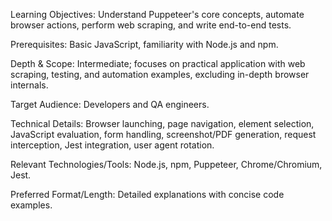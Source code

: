 Learning Objectives: Understand Puppeteer's core concepts, automate browser actions, perform web scraping, and write end-to-end tests.

Prerequisites: Basic JavaScript, familiarity with Node.js and npm.

Depth & Scope: Intermediate; focuses on practical application with web scraping, testing, and automation examples, excluding in-depth browser internals.

Target Audience: Developers and QA engineers.

Technical Details: Browser launching, page navigation, element selection, JavaScript evaluation, form handling, screenshot/PDF generation, request interception, Jest integration, user agent rotation.

Relevant Technologies/Tools: Node.js, npm, Puppeteer, Chrome/Chromium, Jest.

Preferred Format/Length: Detailed explanations with concise code examples.
